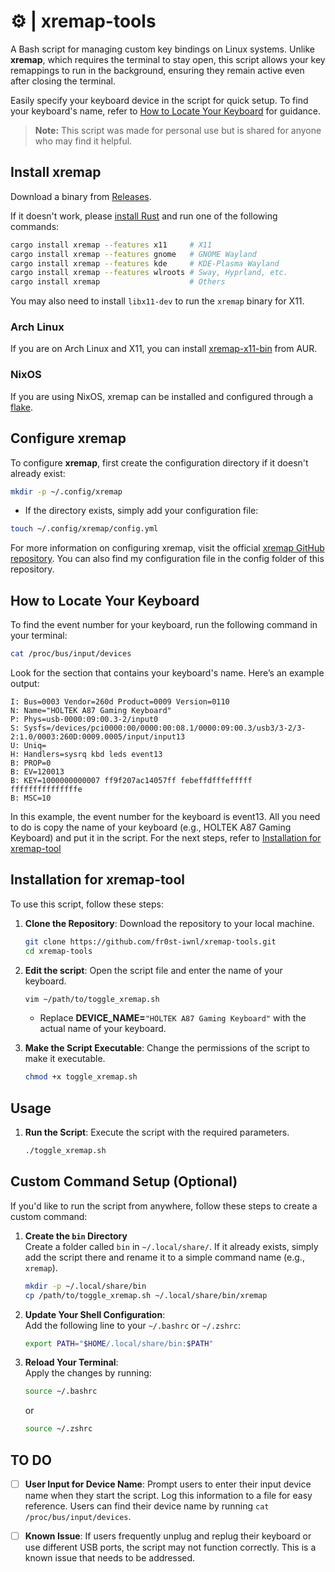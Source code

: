# ⚙️ | xremap-tools

A Bash script for managing custom key bindings on Linux systems. Unlike **xremap**, which requires the terminal to stay open, this script allows your key remappings to run in the background, ensuring they remain active even after closing the terminal.

Easily specify your keyboard device in the script for quick setup. To find your keyboard's name, refer to [How to Locate Your Keyboard](#how-to-locate-your-keyboard) for guidance.

> **Note:** This script was made for personal use but is shared for anyone who may find it helpful.


## Install xremap

Download a binary from [Releases](https://github.com/k0kubun/xremap/releases).

If it doesn't work, please [install Rust](https://doc.rust-lang.org/cargo/getting-started/installation.html)
and run one of the following commands:

```bash
cargo install xremap --features x11     # X11
cargo install xremap --features gnome   # GNOME Wayland
cargo install xremap --features kde     # KDE-Plasma Wayland
cargo install xremap --features wlroots # Sway, Hyprland, etc.
cargo install xremap                    # Others
```

You may also need to install `libx11-dev` to run the `xremap` binary for X11.

### Arch Linux

If you are on Arch Linux and X11, you can install [xremap-x11-bin](https://aur.archlinux.org/packages/xremap-x11-bin/) from AUR.

### NixOS

If you are using NixOS, xremap can be installed and configured through a [flake](https://github.com/xremap/nix-flake/).

## Configure xremap

To configure **xremap**, first create the configuration directory if it doesn't already exist:

```bash
mkdir -p ~/.config/xremap
```
- If the directory exists, simply add your configuration file:
```bash
touch ~/.config/xremap/config.yml
```

For more information on configuring xremap, visit the official [xremap GitHub repository](https://github.com/xremap/xremap). You can also find my configuration file in the config folder of this repository.


## How to Locate Your Keyboard

To find the event number for your keyboard, run the following command in your terminal:

```bash
cat /proc/bus/input/devices
```

Look for the section that contains your keyboard's name. Here’s an example output:

```
I: Bus=0003 Vendor=260d Product=0009 Version=0110
N: Name="HOLTEK A87 Gaming Keyboard"
P: Phys=usb-0000:09:00.3-2/input0
S: Sysfs=/devices/pci0000:00/0000:00:08.1/0000:09:00.3/usb3/3-2/3-2:1.0/0003:260D:0009.0005/input/input13
U: Uniq=
H: Handlers=sysrq kbd leds event13 
B: PROP=0
B: EV=120013
B: KEY=1000000000007 ff9f207ac14057ff febeffdfffefffff fffffffffffffffe
B: MSC=10
```

In this example, the event number for the keyboard is event13. All you need to do is copy the name of your keyboard (e.g., HOLTEK A87 Gaming Keyboard) and put it in the script. For the next steps, refer to [Installation for xremap-tool](#installation-for-xremap-tool)


## Installation for xremap-tool

To use this script, follow these steps:

1. **Clone the Repository**: Download the repository to your local machine.
   ```bash
   git clone https://github.com/fr0st-iwnl/xremap-tools.git
   cd xremap-tools
   ```

2. **Edit the script**: Open the script file and enter the name of your keyboard.
   ```bash
   vim ~/path/to/toggle_xremap.sh 
   ```
    - Replace **DEVICE_NAME=**`"HOLTEK A87 Gaming Keyboard"` with the actual name of your keyboard.

3. **Make the Script Executable**: Change the permissions of the script to make it executable.
   ```bash
   chmod +x toggle_xremap.sh
   ```

## Usage

1. **Run the Script**: Execute the script with the required parameters.
   ```bash
   ./toggle_xremap.sh
   ```

## Custom Command Setup (Optional)

If you'd like to run the script from anywhere, follow these steps to create a custom command:

1. **Create the `bin` Directory**  
   Create a folder called `bin` in `~/.local/share/`. If it already exists, simply add the script there and rename it to a simple command name (e.g., `xremap`).

   ```bash
   mkdir -p ~/.local/share/bin
   cp /path/to/toggle_xremap.sh ~/.local/share/bin/xremap
   ```

2. **Update Your Shell Configuration**:  
   Add the following line to your `~/.bashrc` or `~/.zshrc`:

   ```bash
   export PATH="$HOME/.local/share/bin:$PATH"
   ```

3. **Reload Your Terminal**:  
   Apply the changes by running:

   ```bash
   source ~/.bashrc
   ```

   or

   ```bash
   source ~/.zshrc
   ```

## TO DO

- [ ] **User Input for Device Name**: Prompt users to enter their input device name when they start the script. Log this information to a file for easy reference. Users can find their device name by running `cat /proc/bus/input/devices`.

- [ ] **Known Issue**: If users frequently unplug and replug their keyboard or use different USB ports, the script may not function correctly. This is a known issue that needs to be addressed.

